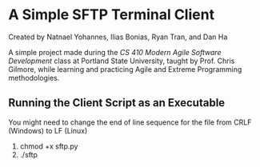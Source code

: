 # A Simple SFTP Terminal Client
Created by Natnael Yohannes, Ilias Bonias, Ryan Tran, and Dan Ha

A simple project made during the _CS 410 Modern Agile Software Development_
class at Portland State University, taught by Prof. Chris Gilmore, while
learning and practicing Agile and Extreme Programming methodologies.

## Running the Client Script as an Executable
You might need to change the end of line sequence for the file from CRLF (Windows) to LF (Linux)
1. chmod +x sftp.py
2. ./sftp 
